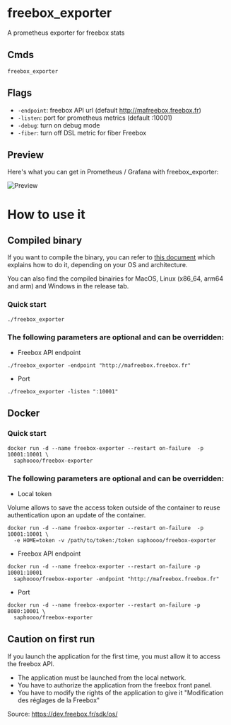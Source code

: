 # freebox_exporter

A prometheus exporter for freebox stats

## Cmds

`freebox_exporter`

## Flags

- `-endpoint`: freebox API url (default http://mafreebox.freebox.fr)
- `-listen`: port for prometheus metrics (default :10001)
- `-debug`: turn on debug mode
- `-fiber`: turn off DSL metric for fiber Freebox

## Preview

Here's what you can get in Prometheus / Grafana with freebox_exporter:

![Preview](https://user-images.githubusercontent.com/13923756/54585380-33318800-4a1a-11e9-8e9d-e434f275755c.png)

# How to use it

## Compiled binary

If you want to compile the binary, you can refer to [this document](https://gist.github.com/asukakenji/f15ba7e588ac42795f421b48b8aede63) which explains how to do it, depending on your OS and architecture.

You can also find the compiled binairies for MacOS, Linux (x86_64, arm64 and arm) and Windows in the release tab.

### Quick start

```
./freebox_exporter
```

### The following parameters are optional and can be overridden:

- Freebox API endpoint

```
./freebox_exporter -endpoint "http://mafreebox.freebox.fr"
```

- Port

```
./freebox_exporter -listen ":10001"
```

## Docker

### Quick start

```
docker run -d --name freebox-exporter --restart on-failure  -p 10001:10001 \
  saphoooo/freebox-exporter
```

### The following parameters are optional and can be overridden:

- Local token

Volume allows to save the access token outside of the container to reuse authentication upon an update of the container.

```
docker run -d --name freebox-exporter --restart on-failure  -p 10001:10001 \
  -e HOME=token -v /path/to/token:/token saphoooo/freebox-exporter
```

- Freebox API endpoint

```
docker run -d --name freebox-exporter --restart on-failure -p 10001:10001
  saphoooo/freebox-exporter -endpoint "http://mafreebox.freebox.fr"
```

- Port

```
docker run -d --name freebox-exporter --restart on-failure -p 8080:10001 \
  saphoooo/freebox-exporter
```

## Caution on first run

If you launch the application for the first time, you must allow it to access the freebox API.
- The application must be launched from the local network.
- You have to authorize the application from the freebox front panel.
- You have to modify the rights of the application to give it "Modification des réglages de la Freebox"

Source: https://dev.freebox.fr/sdk/os/

